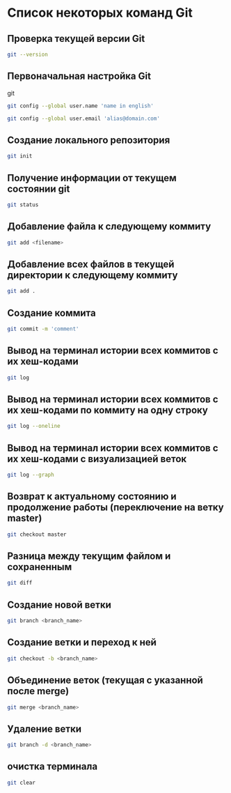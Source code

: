# Список некоторых команд Git

## Проверка текущей версии Git

```sh
git --version
```

## Первоначальная настройка Git
git 
```sh
git config --global user.name 'name in english'
```

```sh
git config --global user.email 'alias@domain.com'
```

## Создание локального репозитория
```sh
git init
```

## Получение информации от текущем состоянии git
```sh
git status
```

## Добавление файла к следующему коммиту
```sh
git add <filename>
```

## Добавление всех файлов в текущей директории к следующему коммиту
```sh
git add .
```

## Создание коммита
```sh
git commit -m 'comment'
```

## Вывод на терминал истории всех коммитов с их хеш-кодами
```sh
git log
```

## Вывод на терминал истории всех коммитов с их хеш-кодами по коммиту на одну строку
```sh
git log --oneline
```

## Вывод на терминал истории всех коммитов с их хеш-кодами c визуализацией веток
```sh
git log --graph
```

## Возврат к актуальному состоянию и продолжение работы (переключение на ветку master)
```sh
git checkout master
```

## Разница между текущим файлом и сохраненным
```sh
git diff
```

## Cоздание новой ветки
```sh
git branch <branch_name>
```

## Создание ветки и переход к ней
```sh
git checkout -b <branch_name>
```

## Объединение веток (текущая с указанной после merge)
```sh
git merge <branch_name>
```

## Удаление ветки
```sh
git branch -d <branch_name>
```

## очистка терминала
```sh
git clear
```